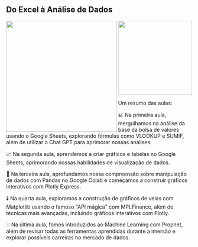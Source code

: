 <h2>Do Excel à Análise de Dados</h2>

<img src="https://github.com/Beckyyy07/Imersao-Python-Alura/assets/114304867/e8906609-a9e9-4836-b542-cdb4587dcb04" width = "200">
<img src="https://github.com/Beckyyy07/Imersao-Python-Alura/assets/114304867/34143198-0dfa-44ee-af3f-58fd82791f0f" width = "300" align="left" >

<p>Um resumo das aulas:

📊 Na primeira aula, mergulhamos na análise da base da bolsa de valores usando o Google Sheets, explorando fórmulas como VLOOKUP e SUMIF, além de utilizar o Chat GPT para aprimorar nossas análises.

📈 Na segunda aula, aprendemos a criar gráficos e tabelas no Google Sheets, aprimorando nossas habilidades de visualização de dados.

🐼 Na terceira aula, aprofundamos nossa compreensão sobre manipulação de dados com Pandas no Google Colab e começamos a construir gráficos interativos com Plotly Express.

🕯️ Na quarta aula, exploramos a construção de gráficos de velas com Matplotlib usando o famoso "API mágica" com MPLFinance, além de técnicas mais avançadas, incluindo gráficos interativos com Plotly.

💡 Na última aula, fomos introduzidos ao Machine Learning com Prophet, além de revisar todas as ferramentas aprendidas durante a imersão e explorar possíveis carreiras no mercado de dados.</p>






